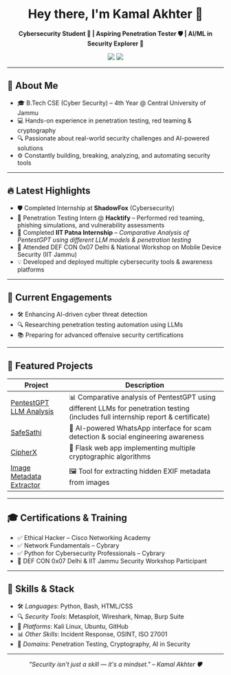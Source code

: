 <h1 align="center">Hey there, I'm Kamal Akhter 👋</h1>
<p align="center"><strong>Cybersecurity Student 🔐 | Aspiring Penetration Tester 🛡 | AI/ML in Security Explorer 🤖</strong></p>
<p align="center">
  <a href="https://github.com/Akhter313"><img src="https://img.shields.io/github/followers/Akhter313?label=GitHub&style=social" /></a>
  <a href="https://linkedin.com/in/313-akhter"><img src="https://img.shields.io/badge/LinkedIn-0077B5?style=social&logo=linkedin" /></a>
</p>

---

## 🚀 About Me

- 🎓 B.Tech CSE (Cyber Security) – 4th Year @ Central University of Jammu  
- 💻 Hands-on experience in penetration testing, red teaming & cryptography  
- 🔍 Passionate about real-world security challenges and AI-powered solutions  
- ⚙ Constantly building, breaking, analyzing, and automating security tools  

---

## 🔥 Latest Highlights

- 🛡 Completed Internship at **ShadowFox** (Cybersecurity)  
- 🎯 Penetration Testing Intern @ **Hacktify** – Performed red teaming, phishing simulations, and vulnerability assessments  
- 🧪 Completed **IIT Patna Internship** – *Comparative Analysis of PentestGPT using different LLM models & penetration testing*  
- 📢 Attended DEF CON 0x07 Delhi & National Workshop on Mobile Device Security (IIT Jammu)  
- 💡 Developed and deployed multiple cybersecurity tools & awareness platforms  

---

## 💼 Current Engagements

- 🛠 Enhancing AI-driven cyber threat detection  
- 🔍 Researching penetration testing automation using LLMs  
- 📚 Preparing for advanced offensive security certifications  

---

## 🧪 Featured Projects

| Project | Description |
|--------|-------------|
| [PentestGPT LLM Analysis](https://github.com/Akhter313/PentestGPT-LLM-Analysis) | 📊 Comparative analysis of PentestGPT using different LLMs for penetration testing (includes full internship report & certificate) |
| [SafeSathi](https://github.com/Akhter313/SafeSathi) | 🤖 AI-powered WhatsApp interface for scam detection & social engineering awareness |
| [CipherX](https://github.com/Akhter313/CipherX) | 🔐 Flask web app implementing multiple cryptographic algorithms |
| [Image Metadata Extractor](https://github.com/Akhter313/Image-Metadata-Extractor) | 🖼 Tool for extracting hidden EXIF metadata from images |

---

## 🎓 Certifications & Training

- ✅ Ethical Hacker – Cisco Networking Academy  
- ✅ Network Fundamentals – Cybrary  
- ✅ Python for Cybersecurity Professionals – Cybrary  
- 🚀 DEF CON 0x07 Delhi & IIT Jammu Security Workshop Participant  

---

## 🧠 Skills & Stack

- 🛠 *Languages*: Python, Bash, HTML/CSS  
- 🔍 *Security Tools*: Metasploit, Wireshark, Nmap, Burp Suite  
- 🐧 *Platforms*: Kali Linux, Ubuntu, GitHub  
- 📊 *Other Skills*: Incident Response, OSINT, ISO 27001  
- 🧠 *Domains*: Penetration Testing, Cryptography, AI in Security  

---

<p align="center"><i>"Security isn't just a skill — it's a mindset." – Kamal Akhter 🛡</i></p>
